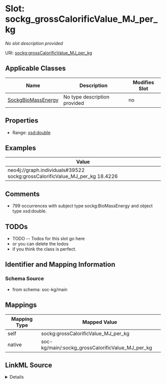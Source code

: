 

# Slot: sockg_grossCalorificValue_MJ_per_kg


_No slot description provided_





URI: [sockg:grossCalorificValue_MJ_per_kg](http://www.semanticweb.org/sockg/ontologies/2024/0/soil-carbon-ontology/grossCalorificValue_MJ_per_kg)



<!-- no inheritance hierarchy -->





## Applicable Classes

| Name | Description | Modifies Slot |
| --- | --- | --- |
| [SockgBioMassEnergy](../classes/SockgBioMassEnergy.md) | No type description provided |  no  |







## Properties

* Range: [xsd:double](http://www.w3.org/2001/XMLSchema#double)






## Examples

| Value |
| --- |
| neo4j://graph.individuals#39522 sockg:grossCalorificValue_MJ_per_kg 18.4226 |

## Comments

* 799 occurrences with subject type sockg:BioMassEnergy and object type xsd:double.

## TODOs

* TODO -- Todos for this slot go here
* or you can delete the todos
* if you think the class is perfect.

## Identifier and Mapping Information







### Schema Source


* from schema: soc-kg/main




## Mappings

| Mapping Type | Mapped Value |
| ---  | ---  |
| self | sockg:grossCalorificValue_MJ_per_kg |
| native | soc-kg/main/:sockg_grossCalorificValue_MJ_per_kg |




## LinkML Source

<details>
```yaml
name: sockg_grossCalorificValue_MJ_per_kg
description: No slot description provided
todos:
- TODO -- Todos for this slot go here
- or you can delete the todos
- if you think the class is perfect.
comments:
- 799 occurrences with subject type sockg:BioMassEnergy and object type xsd:double.
examples:
- value: neo4j://graph.individuals#39522 sockg:grossCalorificValue_MJ_per_kg 18.4226
from_schema: soc-kg/main
rank: 1000
slot_uri: sockg:grossCalorificValue_MJ_per_kg
alias: sockg_grossCalorificValue_MJ_per_kg
domain_of:
- sockg_BioMassEnergy
range: double

```
</details>